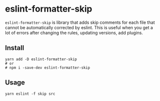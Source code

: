 # eslint-formatter-skip

`eslint-formatter-skip` is library that adds skip comments for each file that cannot be automatically corrected by eslint.
This is useful when you get a lot of errors after changing the rules, updating versions, add plugins.

## Install

```shell
yarn add -D eslint-formatter-skip
# or
# npm i -save-dev eslint-formatter-skip
```


## Usage

```shell
yarn eslint -f skip src
```

